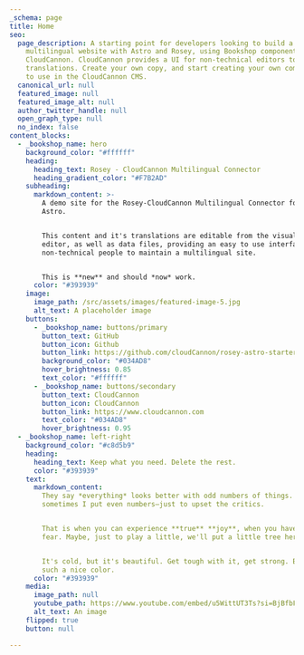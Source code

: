 ```yaml
---
_schema: page
title: Home
seo:
  page_description: A starting point for developers looking to build a
    multilingual website with Astro and Rosey, using Bookshop components in
    CloudCannon. CloudCannon provides a UI for non-technical editors to enter
    translations. Create your own copy, and start creating your own components
    to use in the CloudCannon CMS.
  canonical_url: null
  featured_image: null
  featured_image_alt: null
  author_twitter_handle: null
  open_graph_type: null
  no_index: false
content_blocks:
  - _bookshop_name: hero
    background_color: "#ffffff"
    heading:
      heading_text: Rosey - CloudCannon Multilingual Connector
      heading_gradient_color: "#F7B2AD"
    subheading:
      markdown_content: >-
        A demo site for the Rosey-CloudCannon Multilingual Connector for
        Astro.


        This content and it's translations are editable from the visual
        editor, as well as data files, providing an easy to use interface for
        non-technical people to maintain a multilingual site.


        This is **new** and should *now* work.
      color: "#393939"
    image:
      image_path: /src/assets/images/featured-image-5.jpg
      alt_text: A placeholder image
    buttons:
      - _bookshop_name: buttons/primary
        button_text: GitHub
        button_icon: Github
        button_link: https://github.com/cloudCannon/rosey-astro-starter
        background_color: "#034AD8"
        hover_brightness: 0.85
        text_color: "#ffffff"
      - _bookshop_name: buttons/secondary
        button_text: CloudCannon
        button_icon: CloudCannon
        button_link: https://www.cloudcannon.com
        text_color: "#034AD8"
        hover_brightness: 0.95
  - _bookshop_name: left-right
    background_color: "#c8d5b9"
    heading:
      heading_text: Keep what you need. Delete the rest.
      color: "#393939"
    text:
      markdown_content:
        They say *everything* looks better with odd numbers of things. But
        sometimes I put even numbers—just to upset the critics.


        That is when you can experience **true** **joy**, when you have no
        fear. Maybe, just to play a little, we'll put a little tree here.


        It's cold, but it's beautiful. Get tough with it, get strong. Brown is
        such a nice color.
      color: "#393939"
    media:
      image_path: null
      youtube_path: https://www.youtube.com/embed/u5WittUT3Ts?si=BjBfbF-x5MoaAyVO
      alt_text: An image
    flipped: true
    button: null

---
```

